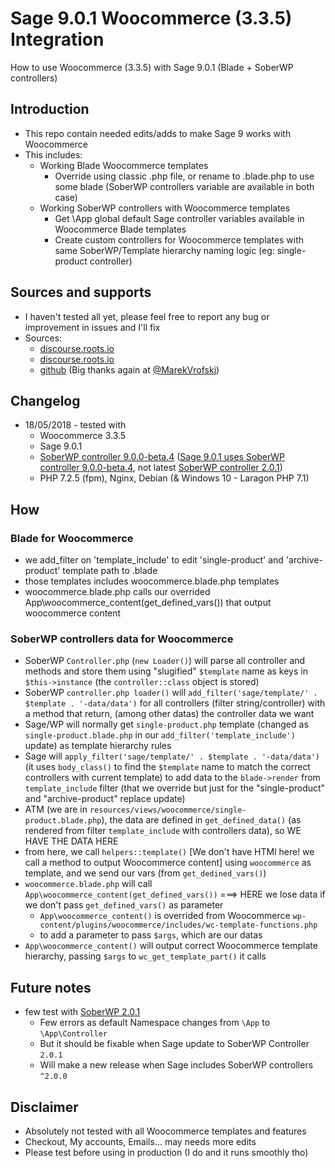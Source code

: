 # Sage 9.0.1 Woocommerce (3.3.5) Integration
How to use Woocommerce (3.3.5) with Sage 9.0.1 (Blade + SoberWP controllers)

## Introduction
- This repo contain needed edits/adds to make Sage 9 works with Woocommerce
- This includes: 
  - Working Blade Woocommerce templates
    - Override using classic .php file, or rename to .blade.php to use some blade (SoberWP controllers variable are available in both case)
  - Working SoberWP controllers with Woocommerce templates
    - Get \App global default Sage controller variables available in Woocommerce Blade templates
    - Create custom controllers for Woocommerce templates with same SoberWP/Template hierarchy naming logic (eg: single-product controller)
  
## Sources and supports
- I haven't tested all yet, please feel free to report any bug or improvement in issues and I'll fix
- Sources:
  - [discourse.roots.io](https://discourse.roots.io/t/woocommerce-blade-sage-9/8449/17)
  - [discourse.roots.io](https://discourse.roots.io/t/any-working-example-of-sage-9-latest-sage-9-0-0-beta-4-with-woocommerce-3-1-1/10099/17)
  - [github](https://github.com/MarekVrofski/Sage-Woocommerce) (Big thanks again at [@MarekVrofski](https://github.com/MarekVrofski/))
  
## Changelog
- 18/05/2018 - tested with
    - Woocommerce 3.3.5
    - Sage 9.0.1
    - [SoberWP controller 9.0.0-beta.4](https://github.com/soberwp/controller/releases) ([Sage 9.0.1 uses SoberWP controller 9.0.0-beta.4](https://github.com/roots/sage/blob/master/composer.json), not latest [SoberWP controller 2.0.1](https://github.com/soberwp/controller/releases))
    - PHP 7.2.5 (fpm), Nginx, Debian (& Windows 10 - Laragon PHP 7.1)
    
## How
### Blade for Woocommerce
- we add_filter on 'template_include' to edit 'single-product' and 'archive-product' template path to .blade
- those templates includes woocommerce.blade.php templates
- woocommerce.blade.php calls our overrided App\woocommerce_content(get_defined_vars()) that output woocommerce content

### SoberWP controllers data for Woocommerce
- SoberWP `Controller.php` (`new Loader()`) will parse all controller and methods and store them using "slugified" `$template` name as keys in `$this->instance` (the `controller::class` object is stored)
- SoberWP `controller.php loader()` will `add_filter('sage/template/' . $template . '-data/data')` for all controllers (filter string/controller) with a method that return, (among other datas) the controller data we want
- Sage/WP will normally get `single-product.php` template (changed as `single-product.blade.php` in our `add_filter('template_include')` update) as template hierarchy rules
- Sage will `apply_filter('sage/template/' . $template . '-data/data')` (it uses `body_class()` to find the `$template` name to match the correct controllers with current template) to add data to the `blade->render` from `template_include` filter (that we override but just for the "single-product" and "archive-product" replace update)
- ATM (we are in `resources/views/woocommerce/single-product.blade.php`), the data are defined in `get_defined_data()` (as rendered from filter `template_include` with controllers data), so WE HAVE THE DATA HERE
- from here, we call `helpers::template()` [We don't have HTMl here! we call a method to output Woocommerce content] using `woocommerce` as template, and we send our vars (from `get_dedined_vars()`)
- `woocommerce.blade.php` will call `App\woocommerce_content(get_defined_vars())` ===> HERE we lose data if we don't pass `get_defined_vars()` as parameter
    - `App\woocommerce_content()` is overrided from Woocommerce `wp-content/plugins/woocommerce/includes/wc-template-functions.php`
    - to add a parameter to pass `$args`, which are our datas
- `App\woocommerce_content()` will output correct Woocommerce template hierarchy, passing `$args` to `wc_get_template_part()` it calls

## Future notes
- few test with [SoberWP 2.0.1](https://github.com/soberwp/controller/releases)
  - Few errors as default Namespace changes from `\App` to `\App\Controller`
  - But it should be fixable when Sage update to SoberWP Controller `2.0.1`
  - Will make a new release when Sage includes SoberWP controllers `^2.0.0`

## Disclaimer
 - Absolutely not tested with all Woocommerce templates and features
  - Checkout, My accounts, Emails... may needs more edits
  - Please test before using in production (I do and it runs smoothly tho)






